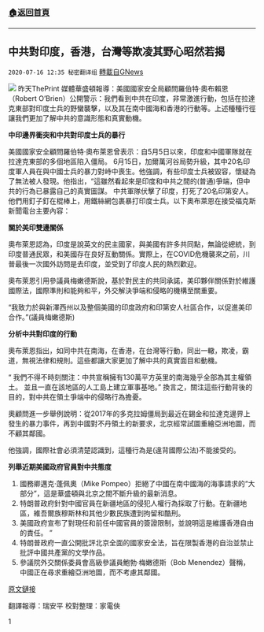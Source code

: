 ###  [:house:返回首頁](https://github.com/ourhimalayas/txt)
---

## 中共對印度，香港，台灣等欺凌其野心昭然若揭
`2020-07-16 12:35 秘密翻译组` [轉載自GNews](https://gnews.org/zh-hant/266904/)

![](https://s3.amazonaws.com/gnews-media-offload/wp-content/uploads/2020/07/16122140/cropped_image1-2.jpeg)
昨天ThePrint 媒體華盛頓報導：美國國家安全局顧問羅伯特·奧布賴恩（Robert O’Brien）公開警示：我們看到中共在印度，非常激進行動，包括在拉達克東部對印度士兵的野蠻襲擊，以及其在南中國海和香港的行動等。上述種種行徑讓我們更加了解中共的意識形態和真實動機。

**中印邊界衝突和中共對印度士兵的暴行**

美國國家安全顧問羅伯特·奧布萊恩曾表示：自5月5日以來，印度和中國軍隊就在拉達克東部的多個地區陷入僵局。 6月15日，加爾萬河谷局勢升級，其中20名印度軍人員在與中國士兵的暴力對峙中喪生。他強調，有些印度士兵被毀容，懷疑為了無法被人發現。他指出，“這雖然看起來是印度和中共之間的(普通)爭端，但中共的行為已暴露自己的真實圖謀。 中共軍隊伏擊了印度，打死了20名印第安人。 他們用釘子釘在棍棒上，用鐵絲網包裹暴打印度士兵。以下奧布萊恩在接受福克斯新聞電台主要內容：

**關於美印雙邊關係**

奧布萊恩認為，印度是說英文的民主國家，與美國有許多共同點，無論從總統，到印度普通民眾，和美國存在良好互動關係。實際上，在COVID危機襲來之前，川普最後一次國外訪問是去印度，並受到了印度人民的熱烈歡迎。

奧布萊恩引用參議員梅嫩德斯說，基於對民主的共同承諾，美印夥伴關係對於維護國際法，國際準則和能夠和平，外交解決爭端和侵略的機構至關重要。

“我致力於與新澤西州以及整個美國的印度政府和印第安人社區合作，以促進美印合作。”(議員梅嫩德斯)

**分析中共對印度的行動**

奧布萊恩指出，如同中共在南海，在香港，在台灣等行動，同出一轍，欺凌，霸道，無視法律和規則。這些都讓大家更加了解中共的真實面目和動機。

“ 我們不得不時刻關注：中共宣稱擁有130萬平方英里的南海幾乎全部為其主權領土。 並且一直在該地區的人工島上建立軍事基地。” 換言之，關注這些行動背後的目的，對中共在領土爭端中的侵略行為擔憂。

奧顧問進一步舉例說明：從2017年的多克拉姆僵局到最近在錫金和拉達克邊界上發生的暴力事件，再到中國對不丹領土的新要求，北京經常試圖重繪亞洲地圖，而不顧其鄰國。

他強調，國際社會必須清楚認識到，這種行為是(違背國際公法)不能接受的。

**列舉近期美國政府官員對中共態度**

1. 國務卿邁克·蓬佩奧（Mike Pompeo）拒絕了中國在南中國海的海事請求的“大部分”，這是華盛頓與北京之間不斷升級的最新消息。
2. 特朗普政府針對中國官員在新疆地區的侵犯人權行為採取了行動。在新疆地區，維吾爾族穆斯林和其他少數民族遭到拘留和酷刑。
3. 美國政府宣布了對現任和前任中國官員的簽證限制，並說明這是維護香港自由的責任。 ”
4. 特朗普政府一直公開批評北京全面的國家安全法，旨在限製香港的自治並禁止批評中國共產黨的文學作品。
5. 參議院外交關係委員會高級參議員鮑勃·梅嫩德斯（Bob Menendez）聲稱，中國正在尋求重繪亞洲地圖，而不考慮其鄰國。


[原文鏈接](https://theprint.in/world/chinas-aggression-towards-india-gives-insight-into-how-communist-party-thinks-says-us-nsa/461134)

翻譯報導：瑞安平
校對整理：家電俠

1
